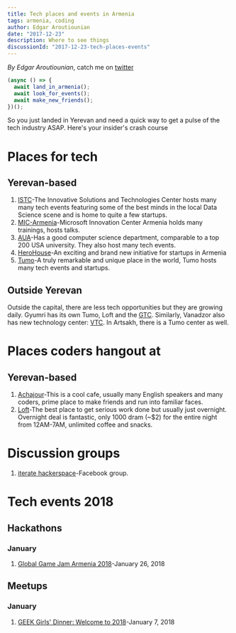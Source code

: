 ```yaml
---
title: Tech places and events in Armenia
tags: armenia, coding
author: Edgar Aroutiounian
date: "2017-12-23"
description: Where to see things
discussionId: "2017-12-23-tech-places-events"
---
```


_By Edgar Aroutiounian_,
catch me on <a href='https://twitter.com/@edgararout'>twitter</a>

```javascript
(async () => {
  await land_in_armenia();
  await look_for_events();
  await make_new_friends();
})();
```

So you just landed in Yerevan and need a quick way to get a pulse of
the tech industry ASAP. Here's your insider's crash course

# Places for tech

## Yerevan-based

1. [ISTC](http://istc.am)-The Innovative Solutions and Technologies
   Center hosts many many tech events featuring some of the best minds
   in the local Data Science scene and is home to quite a few startups.
2. [MIC-Armenia](http://www.micarmenia.am)-Microsoft Innovation Center
   Armenia holds many trainings, hosts talks.
3. [AUA](https://aua.am)-Has a good computer science department,
   comparable to a top 200 USA university. They also host many tech
   events.
4. [HeroHouse](https://www.smartgate.vc/single-post/2017/12/22/Better-together-Hero-House-is-introduced-to-the-startup-community-and-friends)-An
   exciting and brand new initiative for startups in Armenia
5. [Tumo](https://tumo.org)-A truly remarkable and unique place in the
   world, Tumo hosts many tech events and startups.

## Outside Yerevan

Outside the capital, there are less tech opportunities but they are
growing daily. Gyumri has its own Tumo, Loft and the
[GTC](http://gtc.am/en/home/). Similarly, Vanadzor also has new
technology center: [VTC](http://vtc.am/en/). In Artsakh, there is a
Tumo center as well.

# Places coders hangout at

## Yerevan-based

1. [Achajour](http://www.achajour.am/en/)-This is a cool cafe, usually many
   English speakers and many coders, prime place to make friends and
   run into familiar faces.
2. [Loft](https://www.facebook.com/The.LOFT.center/)-The best place to
   get serious work done but usually just overnight. Overnight deal is
   fantastic, only 1000 dram (~$2) for the entire night from 12AM-7AM,
   unlimited coffee and snacks.

# Discussion groups

1. [iterate hackerspace](https://www.facebook.com/groups/410797219090898/)-Facebook group.

# Tech events 2018

## Hackathons

### January

1. [Global Game Jam Armenia 2018](https://www.facebook.com/events/407926479641201/permalink/410025256097990/)-January 26, 2018

## Meetups

### January

1. [GEEK Girls' Dinner: Welcome to 2018](https://www.facebook.com/events/1811743828899726/)-January 7, 2018
